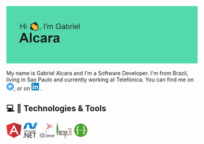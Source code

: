 [![Header](https://github.com/gabsalcara/gabsalcara/blob/main/header.png "Header")](https://dev.to/gabsalcara/)

My name is Gabriel Alcara and I'm a Software Developer. I'm from Brazil, living in Sao Paulo and currently working at Telefónica. You can find me on <a href="https://twitter.com/gabsalcara/"><img src="twitter.svg" width="20" height="20" alt=""></a>, or on <a href="https://www.linkedin.com/in/gabrielalcara/"><img src="linkedin.svg" width="20" height="20" alt=""></a> .

## :computer: :wrench: Technologies & Tools ##
<p align="left">
  <a href="#"><img src="angular.svg" width="40" height="40" alt=""></a>
  <a href="#"><img src="dot-net.svg" width="40" height="40" alt=""></a>
  <a href="#"><img src="microsoftsqlserver.svg" width="40" height="40" alt=""></a>
  <a href="#"><img src="mongodb.svg" width="40" height="40" alt=""></a>
  <a href="#"><img src="swagger.svg" width="40" height="40" alt=""></a>
</p>
